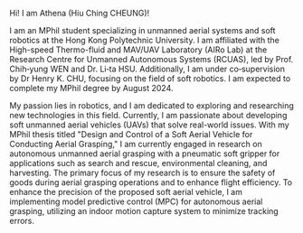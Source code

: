 Hi! I am Athena (Hiu Ching CHEUNG)!

I am an MPhil student specializing in unmanned aerial systems and soft robotics at the Hong Kong Polytechnic University. I am affiliated with the High-speed Thermo-fluid and MAV/UAV Laboratory (AIRo Lab) at the Research Centre for Unmanned Autonomous Systems (RCUAS), led by Prof. Chih‐yung WEN and Dr. Li‐ta HSU. Additionally, I am under co‐supervision by Dr Henry K. CHU, focusing on the field of soft robotics. I am expected to complete my MPhil degree by August 2024.

My passion lies in robotics, and I am dedicated to exploring and researching new technologies in this field. Currently, I am passionate about developing soft unmanned aerial vehicles (UAVs) that solve real-world issues. With my MPhil thesis titled "Design and Control of a Soft Aerial Vehicle for Conducting Aerial Grasping," I am currently engaged in research on autonomous unmanned aerial grasping with a pneumatic soft gripper for applications such as search and rescue, environmental cleaning, and harvesting. The primary focus of my research is to ensure the safety of goods during aerial grasping operations and to enhance flight efficiency. To enhance the precision of the proposed soft aerial vehicle, I am implementing model predictive control (MPC) for autonomous aerial grasping, utilizing an indoor motion capture system to minimize tracking errors.

